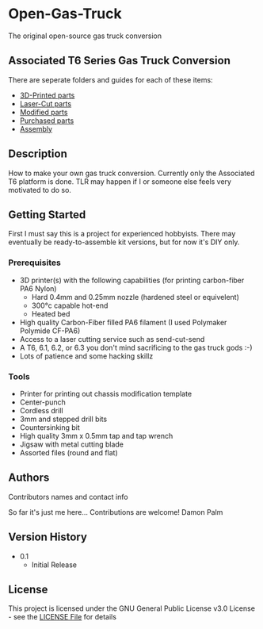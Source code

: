 # Open-Gas-Truck

The original open-source gas truck conversion

## Associated T6 Series Gas Truck Conversion
There are seperate folders and guides for each of these items:

  * [3D-Printed parts](3D-Printed/)
  * [Laser-Cut parts](../Laser-Cut/)
  * [Modified parts](../../../Modified/)
  * [Purchased parts](../../Purchased/)
  * [Assembly](../../Assembly/)

## Description

How to make your own gas truck conversion. Currently only the Associated T6 platform is done. TLR may happen if I or someone else feels very motivated to do so.

## Getting Started
First I must say this is a project for experienced hobbyists. There may eventually be ready-to-assemble kit versions, but for now it's DIY only.

### Prerequisites
* 3D printer(s) with the following capabilities (for printing carbon-fiber PA6 Nylon)
  * Hard 0.4mm and 0.25mm nozzle (hardened steel or equivelent)
  * 300°c capable hot-end
  * Heated bed
* High quality Carbon-Fiber filled PA6 filament (I used Polymaker Polymide CF-PA6)
* Access to a laser cutting service such as send-cut-send
* A T6, 6.1, 6.2, or 6.3 you don't mind sacrificing to the gas truck gods :-)
* Lots of patience and some hacking skillz

### Tools
* Printer for printing out chassis modification template
* Center-punch
* Cordless drill
* 3mm and stepped drill bits
* Countersinking bit
* High quality 3mm x 0.5mm tap and tap wrench
* Jigsaw with metal cutting blade
* Assorted files (round and flat)

## Authors

Contributors names and contact info

So far it's just me here... Contributions are welcome!
Damon Palm

## Version History

* 0.1
    * Initial Release

## License

This project is licensed under the GNU General Public License v3.0 License - see the [LICENSE File](LICENSE) for details